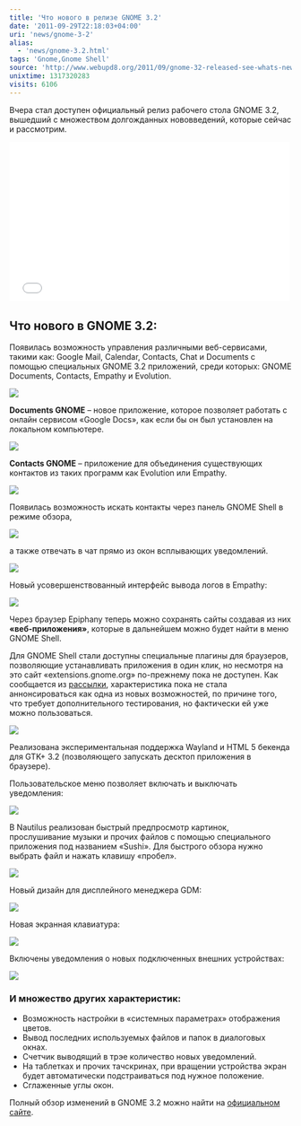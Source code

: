 ```yaml
---
title: 'Что нового в релизе GNOME 3.2'
date: '2011-09-29T22:18:03+04:00'
uri: 'news/gnome-3-2'
alias: 
  - 'news/gnome-3.2.html'
tags: 'Gnome,Gnome Shell'
source: 'http://www.webupd8.org/2011/09/gnome-32-released-see-whats-new.html'
unixtime: 1317320283
visits: 6106
---
```

Вчера стал доступен официальный релиз рабочего стола GNOME 3.2, вышедший с множеством долгожданных нововведений, которые сейчас и рассмотрим.

<iframe width="500" height="284" src="//www.youtube.com/embed/2i2QAbWuZRU" frameborder="0" allowfullscreen=""></iframe> 

## Что нового в GNOME 3.2:

Появилась возможность управления различными веб-сервисами, такими как: Google Mail, Calendar, Contacts, Chat и Documents с помощью специальных GNOME 3.2 приложений, среди которых: GNOME Documents, Contacts, Empathy и Evolution.

[![](img/2011/09/29/22-00/online-accounts-6195381569-o.jpg)](img/2011/09/29/22-00/online-accounts-6195381569-o.jpg)

**Documents GNOME** – новое приложение, которое позволяет работать с онлайн сервисом «Google Docs», как если бы он был установлен на локальном компьютере.

[![](img/2011/09/29/22-00/gnome-documents-googlepngen-6195381705-o.jpg)](img/2011/09/29/22-00/gnome-documents-googlepngen-6195381705-o.jpg)

**Contacts GNOME** – приложение для объединения существующих контактов из таких программ как Evolution или Empathy.

[![](img/2011/09/29/22-00/gnome-contactspngen-6195381855-o.jpg)](img/2011/09/29/22-00/gnome-contactspngen-6195381855-o.jpg)

Появилась возможность искать контакты через панель GNOME Shell в режиме обзора,

[![](img/2011/09/29/22-00/search-contacts-6195382003-o.jpg)](img/2011/09/29/22-00/search-contacts-6195382003-o.jpg)

а также отвечать в чат прямо из окон всплывающих уведомлений.

[![](img/2011/09/29/22-00/chat-reply-6195382105-o.jpg)](img/2011/09/29/22-00/chat-reply-6195382105-o.jpg)

Новый усовершенствованный интерфейс вывода логов в Empathy:

[![](img/2011/09/29/22-00/chat-history-6195382253-o.jpg)](img/2011/09/29/22-00/chat-history-6195382253-o.jpg)

Через браузер Epiphany теперь можно сохранять сайты создавая из них **«веб-приложения»**, которые в дальнейшем можно будет найти в меню GNOME Shell.

Для GNOME Shell стали доступны специальные плагины для браузеров, позволяющие устанавливать приложения в один клик, но несмотря на это сайт «extensions.gnome.org» по-прежнему пока не доступен. Как сообщается из [рассылки](http://mail.gnome.org/archives/gnome-shell-list/2011-September/msg00076.html), характеристика пока не стала аннонсироваться как одна из новых возможностей, по причине того, что требует дополнительного тестирования, но фактически ей уже можно пользоваться.

[![](img/2011/09/29/22-00/gnome-shell-extensions-website-6195382887-o.jpg)](img/2011/09/29/22-00/gnome-shell-extensions-website-6195382887-o.jpg)

Реализована экспериментальная поддержка Wayland и HTML 5 бекенда для GTK+ 3.2 (позволяющего запускать десктоп приложения в браузере).

Пользовательское меню позволяет включать и выключать уведомления:

[![](img/2011/09/29/22-00/user-menu-6195898556-o.jpg)](img/2011/09/29/22-00/user-menu-6195898556-o.jpg)

В Nautilus реализован быстрый предпросмотр картинок, прослушивание музыки и прочих файлов с помощью специального приложения под названием «Sushi». Для быстрого обзора нужно выбрать файл и нажать клавишу «пробел».

[![](img/2011/09/29/22-00/sushi-800pxpngen-6195383515-o.jpg)](img/2011/09/29/22-00/sushi-800pxpngen-6195383515-o.jpg)

Новый дизайн для дисплейного менеджера GDM:

[![](img/2011/09/29/22-00/gdmpngen-6195383731-o.jpg)](img/2011/09/29/22-00/gdmpngen-6195383731-o.jpg)

Новая экранная клавиатура:

[![](img/2011/09/29/22-00/on-screen-keyboard-6195384075-o.jpg)](img/2011/09/29/22-00/on-screen-keyboard-6195384075-o.jpg)

Включены уведомления о новых подключенных внешних устройствах:

[![](img/2011/09/29/22-00/hotplugpngen-6195897588-o.jpg)](img/2011/09/29/22-00/hotplugpngen-6195897588-o.jpg)

### И множество других характеристик:

*   Возможность настройки в «системных параметрах» отображения цветов.
*   Вывод последних используемых файлов и папок в диалоговых окнах.
*   Счетчик выводящий в трэе количество новых уведомлений.
*   На таблетках и прочих тачскринах, при вращении устройства экран будет автоматически подстраиваться под нужное положение.
*   Сглаженные углы окон.

Полный обзор изменений в GNOME 3.2 можно найти на [официальном сайте](http://library.gnome.org/misc/release-notes/3.2/).
